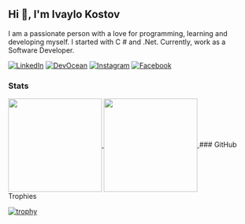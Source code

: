 ## Hi 👋, I'm Ivaylo Kostov

I am a passionate person with a love for programming, learning and developing myself. I started with C # and .Net. Currently, work as a Software Developer.

[![LinkedIn](https://img.shields.io/badge/-LinkedIn-0e76a8?style=flat&logo=Linkedin&logoColor=white)](https://www.linkedin.com/in/ikostov87/)
[![DevOcean](https://img.shields.io/badge/Devocean_serices-blue?style=flat)](https://devocean.services/)
[![Instagram](https://img.shields.io/badge/-Instagram-e4405f?style=flat&logo=Instagram&logoColor=white)](https://www.instagram.com/ikostov87/) 
[![Facebook](https://img.shields.io/badge/-Facebook-00B2FF?style=flat&logo=Facebook&logoColor=white)](https://www.facebook.com/ikostov87/)

### Stats

<a href="https://github.com/anuraghazra/github-readme-stats">
  <img height=190 align="center" src="https://github-readme-stats.vercel.app/api?username=Ivkoto&count_private=false&show_icons=true&include_all_commits=false&theme=dracula" />
</a>
<a href="https://github.com/anuraghazra/convoychat">
  <img height=190 align="center" src="https://github-readme-stats.vercel.app/api/top-langs?username=Ivkoto&layout=compact&exclude_repo=DataAnalyticsMachineLearning,Ivkoto.github.io&langs_count=8&card_width=320" />
</a>
### GitHub Trophies

[![trophy](https://github-profile-trophy.vercel.app/?username=Ivkoto&theme=onedark)](https://github.com/ryo-ma/github-profile-trophy)
<!--
**Ivkoto/ivkoto** is a ✨ _special_ ✨ repository because its `README.md` (this file) appears on your GitHub profile.

Here are some ideas to get you started:

- 🔭 I’m currently working on ...
- 🌱 I’m currently learning ...
- 👯 I’m looking to collaborate on ...
- 🤔 I’m looking for help with ...
- 💬 Ask me about ...
- 📫 How to reach me: ...
- 😄 Pronouns: ...
- ⚡ Fun fact: ...
-->
